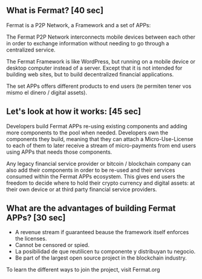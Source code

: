 

## What is Fermat? [40 sec]

Fermat is a P2P Network, a Framework and a set of APPs:

The Fermat P2P Network interconnects mobile devices between each other in order to exchange information without needing to go through a centralized service.

The Fermat Framework is like WordPress, but running on a mobile device or desktop computer instead of a server. Except that it is not intended for building web sites, but to build decentralized financial applications.

The set APPs offers different products to end users (te permiten tener vos mismo el dinero / digital assets). 


## Let's look at how it works: [45 sec]

Developers build Fermat APPs re-using existing components and adding more components to the pool when needed. Developers own the components they build, meaning that they can attach a Micro-Use-License to each of them to later receive a stream of micro-payments from end users using APPs that needs those components.

Any legacy financial service provider or bitcoin / blockchain company can also add their components in order to be re-used and their services consumed within the Fermat APPs ecosystem. This gives end users the freedom to decide where to hold their crypto currency and digital assets: at their own device or at third party financial service providers. 


## What are the advantages of building Fermat APPs? [30 sec]

* A revenue stream if guaranteed beause the framework itself enforces the licenses.
* Cannot be censored or spied.
* La posibilidad de que reutilicen tu componente y distribuyan tu negocio.
* Be part of the largest open source project in the blockchain industry.

To learn the different ways to join the project, visit Fermat.org
